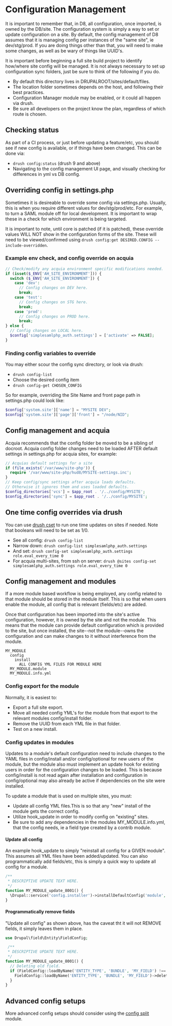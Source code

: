 # Configuration Management

It is important to remember that, in D8, all configuration, once imported, is owned by the DB/site. The configuration system is simply a way to set or update configuration on a site. By default, the config management of D8 assumes that it is managing config per instances of the "same site", ie dev/stg/prod. If you are doing things other than that, you will need to make some changes, as well as be wary of things like UUID's.

It is important before beginning a full site build project to identify how/where site config will be managed. It is not always necessary to set up configuration sync folders, just be sure to think of the following if you do.

- By default this directory lives in DRUPALROOT/sites/default/files.
- The location folder sometimes depends on the host, and following their best practices.
- Configuration Manager module may be enabled, or it could all happen via drush.
- Be sure all developers on the project know the plan, regardless of which route is chosen.

## Checking status

As part of a CI process, or just before updating a feature/etc, you should see if new config is available, or if things have been changed. This can be done via:

- `drush config:status` (drush 9 and above)
- Navigating to the config management UI page, and visually checking for differences in yml vs DB config.

## Overriding config in settings.php

Sometimes it is desireable to override some config via settings.php. Usually, this is when you require different values for dev/stg/prod/etc. For example, to turn a SAML module off for local development. It is important to wrap these in a check for which environment is being targeted.

It is important to note, until core is patched (if it is patched), these override values WILL NOT show in the configuration forms of the site. These will need to be viewed/confirmed using `drush config:get DESIRED.CONFIG --include-overridden`.

### Example env check, and config override on acquia

```php
// Check/modify any acquia environment specific modifications needed.
if (isset($_ENV['AH_SITE_ENVIRONMENT'])) {
  switch ($_ENV['AH_SITE_ENVIRONMENT']) {
    case 'dev':
      // Config changes on DEV here.
      break;
    case 'test':
      // Config changes on STG here.
      break;
    case 'prod':
      // Config changes on PROD here.
      break;
} else {
  // Config changes on LOCAL here.
  $config['simplesamlphp_auth.settings'] = ['activate' => FALSE];
}
```

### Finding config variables to override

You may either scour the config sync directory, or look via drush:

- `drush config-list`
- Choose the desired config item
- `drush config-get CHOSEN_CONFIG`

So for example, overriding the Site Name and front page path in settings.php could look like:

```php
$config['system.site']['name'] = "MYSITE DEV";
$config['system.site']['page']['front'] = "/node/NID";
```

## Config management and acquia

Acquia recommends that the config folder be moved to be a sibling of docroot. Acquia config folder changes need to be loaded AFTER default settings in settings.php for acquia sites, for example:

```php
// Acquias default settings for a site
if (file_exists('/var/www/site-php')) {
  require '/var/www/site-php/hud8/MYSITE-settings.inc';
}
// Keep config/sync settings after acquia loads defaults.
// Otherwise it ignores them and uses loaded defaults.
$config_directories['vcs'] = $app_root . '/../config/MYSITE';
$config_directories['sync'] = $app_root . '/../config/MYSITE';
```

## One time config overrides via drush

You can use [drush cset](https://drushcommands.com/drush-8x/config/config-set/) to run one time updates on sites if needed. Note that booleans will need to be set as 1/0.

- See all config: `drush config-list`
- Narrow down: `drush config-list simplesamlphp_auth.settings`
- And set: `drush config-set simplesamlphp_auth.settings role.eval_every_time 0`
- For acquia multi-sites, from ssh on server: `drush @sites config-set simplesamlphp_auth.settings role.eval_every_time 0`

## Config management and modules

If a more module based workflow is being employed, any config related to that module should be stored in the module itself. This is so that when users enable the module, all config that is relevant (fields/etc) are added.

Once that configuration has been imported into the site's active configuration, however, it is owned by the site and not the module. This means that the module can provide default configuration which is provided to the site, but once installed, the site--not the module--owns the configuration and can make changes to it without interference from the module.

```
MY_MODULE
  config
    install
      ALL CONFIG YML FILES FOR MODULE HERE
  MY_MODULE.module
  MY_MODULE.info.yml
```

### Config export for the module

Normally, it is easiest to:

- Export a full site export.
- Move all needed config YML's for the module from that export to the relevant modules config/install folder.
- Remove the UUID from each YML file in that folder.
- Test on a new install.

### Config updates in modules

Updates to a module's default configuration need to include changes to the YAML files in config/install and/or config/optional for new users of the module, but the module also must implement an update hook for existing users in order for the configuration changes to be loaded. This is because config/install is not read again after installation and configuration in config/optional may also already be active if dependencies on the site were installed.

To update a module that is used on multiple sites, you must:

- Update all config YML files.This is so that any "new" install of the module gets the correct config.
- Utilize hook_update in order to modify config on "existing" sites.
- Be sure to add any dependencies in the modules MY_MODULE.info.yml, that the config needs, ie a field type created by a contrib module.

#### Update all config

An example hook_update to simply "reinstall all config for a GIVEN module".
This assumes all YML files have been added/updated. You can also programmatically add fields/etc, this is simply a quick way to update all config for a module.

```php
/**
 * DESCRIPTIVE UPDATE TEXT HERE.
 */
function MY_MODULE_update_8001() {
  \Drupal::service('config.installer')->installDefaultConfig('module', 'MY_MODULE');
}
```

#### Programmatically remove fields

"Update all config" as shown above, has the caveat tht it will not REMOVE fields, it simply leaves them in place.

```php
use Drupal\field\Entity\FieldConfig;

 /**
 * DESCRIPTIVE UPDATE TEXT HERE.
 */
function MY_MODULE_update_8001() {
  // Deleting old field.
  if (FieldConfig::loadByName('ENTITY_TYPE', 'BUNDLE', 'MY_FIELD') !== NULL ) {
    FieldConfig::loadByName('ENTITY_TYPE', 'BUNDLE', 'MY_FIELD')->delete();
  }
}
```

## Advanced config setups

More advanced config setups should consider using the [config split](https://www.drupal.org/project/config_split) module.
